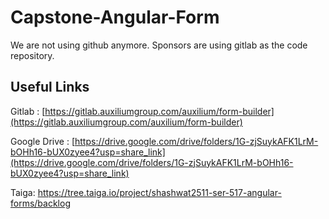 # Capstone-Angular-Form

We are not using github anymore. Sponsors are using gitlab as the code repository.


## Useful Links

Gitlab : [https://gitlab.auxiliumgroup.com/auxilium/form-builder](https://gitlab.auxiliumgroup.com/auxilium/form-builder)

Google Drive : [https://drive.google.com/drive/folders/1G-zjSuykAFK1LrM-bOHh16-bUX0zyee4?usp=share_link](https://drive.google.com/drive/folders/1G-zjSuykAFK1LrM-bOHh16-bUX0zyee4?usp=share_link)

Taiga: https://tree.taiga.io/project/shashwat2511-ser-517-angular-forms/backlog
